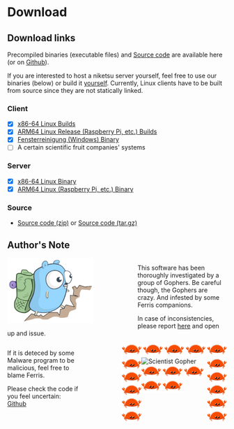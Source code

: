 # Download

## Download links

Precompiled binaries (executable files) and [Source code](https://www.reddit.com/r/ProgrammerAnimemes/comments/k6k38v/chief_programmer_left_on_read/) are available here (or on [Github](https://github.com/sevenautumns/niketsu/releases)).

If you are interested to host a niketsu server yourself, feel free to use our binaries (below) or build it [yourself](./building.md).
Currently, Linux clients have to be built from source since they are not statically linked.

### Client

- [x] [x86-64 Linux Builds](./building.md#client)
- [x] [ARM64 Linux Release (Raspberry Pi, etc.) Builds](./building.md#client)
- [x] [Fensterreinigung (Windows) Binary](https://github.com/sevenautumns/niketsu/releases/download/nightly/x86_64-windows-niketsu-client.zip)
- [ ] A certain scientific fruit companies' systems

### Server

- [x] [x86-64 Linux Binary](https://github.com/sevenautumns/niketsu/releases/download/nightly/x86_64-linux-niketsu-server)
- [x] [ARM64 Linux (Raspberry Pi, etc.) Binary](https://github.com/sevenautumns/niketsu/releases/download/nightly/aarch64-linux-niketsu-server)

### Source

- [Source code (zip)](https://github.com/sevenautumns/niketsu/archive/refs/tags/nightly.zip) or [Source code (tar.gz)](https://github.com/sevenautumns/niketsu/archive/refs/tags/nightly.tar.gz)


## Author's Note

<div style="display: grid;">

<div>
<img src="./images/hiking.svg" alt="Hiking Gopher" height=150 style="float: left; margin-right: 100px"/>

This software has been thoroughly investigated by a group of Gophers.
Be careful though, the Gophers are crazy.
And infested by some Ferris companions.

In case of inconsistencies, please report [here](https://github.com/sevenautumns/niketsu/issues) and open up and issue.
</div>

<div>
<div style="float: right; margin-left: 100px">
<div style="float: top";>
<img src="./images/ferris_crab.png" alt="Ferris" height=30 style="display: inline;"/>
<img src="./images/ferris_crab.png" alt="Ferris" height=30/  style="display: inline;">
<img src="./images/ferris_crab.png" alt="Ferris" height=30 style="display: inline;"/>
<img src="./images/ferris_crab.png" alt="Ferris" height=30/  style="display: inline;">
<img src="./images/ferris_crab.png" alt="Ferris" height=30 style="display: inline;"/>
</div>
<div style="float: left";>
<img src="./images/ferris_crab.png" alt="Ferris" height=30 style="display: block;"/>
<img src="./images/ferris_crab.png" alt="Ferris" height=30/  style="display: block;">
<img src="./images/ferris_crab.png" alt="Ferris" height=30 style="display: block;"/>
<img src="./images/ferris_crab.png" alt="Ferris" height=30/  style="display: block;">
<img src="./images/ferris_crab.png" alt="Ferris" height=30 style="display: block;"/>
</div>
<img src="./images/scientist.svg" alt="Scientist Gopher" height=150/>
<div style="float: right";>
<img src="./images/ferris_crab.png" alt="Ferris" height=30 style="display: block;"/>
<img src="./images/ferris_crab.png" alt="Ferris" height=30/  style="display: block;">
<img src="./images/ferris_crab.png" alt="Ferris" height=30 style="display: block;"/>
<img src="./images/ferris_crab.png" alt="Ferris" height=30/  style="display: block;">
<img src="./images/ferris_crab.png" alt="Ferris" height=30 style="display: block;"/>
</div>
<div style="float: bottom";>
<img src="./images/ferris_crab.png" alt="Ferris" height=30 style="display: inline;"/>
<img src="./images/ferris_crab.png" alt="Ferris" height=30/  style="display: inline;">
<img src="./images/ferris_crab.png" alt="Ferris" height=30 style="display: inline;"/>
<img src="./images/ferris_crab.png" alt="Ferris" height=30/  style="display: inline;">
<img src="./images/ferris_crab.png" alt="Ferris" height=30 style="display: inline;"/>
</div>
</div>

If it is deteced by some Malware program to be malicious, feel free to blame Ferris.

Please check the code if you feel uncertain: [Github](https://github.com/sevenautumns/niketsu)
</div>
</div>
